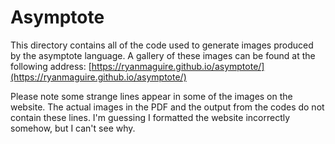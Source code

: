 # Asymptote
This directory contains all of the code used to generate images produced by the
asymptote language. A gallery of these images can be found at the following
address:
[https://ryanmaguire.github.io/asymptote/](https://ryanmaguire.github.io/asymptote/)

Please note some strange lines appear in some of the images on the website. The
actual images in the PDF and the output from the codes do not contain these
lines. I'm guessing I formatted the website incorrectly somehow, but I can't see
why.